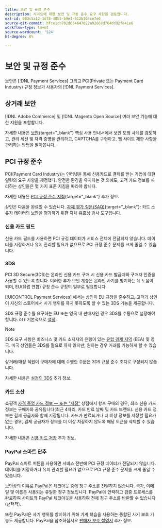 ```yaml
---
title: 보안 및 규정 준수
description: 사이트에 대한 보안 및 규정 준수 요구 사항을 검토합니다.
exl-id: 083c5a12-1d78-48b5-b9e3-612b104ce7e0
source-git-commit: bfce1cb702d634647022a92669d704dd82fe41e6
workflow-type: tm+mt
source-wordcount: '524'
ht-degree: 0%

---
```


# 보안 및 규정 준수

보안은 [!DNL Payment Services] 그리고 PCI(Private 또는 Payment Card Industry) 규정 정보가 사용자의 [!DNL Payment Services].

## 상거래 보안

[!DNL Adobe Commerce] 및 [!DNL Magento Open Source] 여러 보안 기능에 대한 지원을 포함합니다.

자세한 내용은 [보안](https://docs.magento.com/user-guide/stores/security.html){target="_blank"} 핵심 사용 안내서에서 보안 모범 사례를 검토하고, 관리 세션 및 자격 증명을 관리하고, CAPTCHA를 구현하고, 웹 사이트 제한 사항을 관리하는 방법을 알아봅니다.

## PCI 규정 준수

PCI(Payment Card Industry)는 인터넷을 통해 신용카드로 결제를 받는 기업에 대한 일련의 요구 사항을 제정했다. 안전한 환경을 유지하는 것 외에도, 고객 카드 정보를 처리하는 상인들은 몇 가지 표준 지침을 따라야 합니다.

자세한 내용은 [PCI 규정 준수 지침](https://docs.magento.com/user-guide/stores/compliance-pci.html){target="_blank"} 추가 정보.

상인은 다음을 완료할 수 있습니다. [자체 평가 질문(SAQ)](https://www.pcisecuritystandards.org/pci_security/completing_self_assessment){target="_blank"}: 카드 소유자 데이터의 보안을 평가하기 위한 자체 유효성 검사 도구입니다.

### 신용 카드 필드

신용 카드 필드를 사용하면 PCI 규정 데이터가 서비스 전체에 전달되지 않습니다. 데이터를 저장하거나 유지 관리할 필요가 없으므로 PCI 규정 준수 문제를 크게 줄일 수 있습니다.

### 3DS

PCI 3D Secure(3DS)는 온라인 신용 카드 구매 시 신용 카드 발급자와 구매자 인증을 사용할 수 있도록 합니다. 이러한 추가 보안 계층은 온라인 사기를 방지하는 데 도움이 되며, EU(유럽 연합) 규정 준수 규정의 일부로 필요합니다.

[!UICONTROL Payment Services] 에서는 상인이 EU 규정을 준수하고, 고객과 상인이 자신의 스토어에서 사기 행위를 하지 못하도록 할 수 있는 3DS 기능을 제공합니다.

3DS 규정 준수를 요구하는 EU 또는 영국 내 판매자인 경우 3DS를 수동으로 설정해야 합니다. `Off` 기본적으로 [설정](settings.md#credit-card-fields).

>[!NOTE]
>
>3DS 요구 사항은 비즈니스 및 카드 소지자의 은행이 있는 [유럽 경제 지역](https://www.efta.int/eea) (EEA) 및 영국. 미국 상인들은 3DS를 필요로 하지 않지만, 원하는 경우 거래를 가능하게 할 수 있습니다.

상거래/매장 직원이 구매자에 대해 수행한 주문은 3DS 규정 준수 조치로 구성되지 않습니다.

자세한 내용은 [설정의 3DS](settings.md#3ds) 추가 정보.

### 카드 소산

쇼핑객 [자격 증명 카드 정보 — 또는 &quot;저장&quot;](vaulting.md) 상점에서 향후 구매의 경우, 최소 신용 카드 정보는 구매자와 공유됩니다(최근 4자리, 카드 만료 날짜 및 카드 브랜드). 신용 카드 정보는 결제 공급자와 함께 저장됩니다. 카드가 만료되거나 더 이상 정보를 저장할 필요가 없는 경우, 결제 공급자가 정보를 더 이상 저장하지 않도록 해당 토큰을 삭제할 수 있습니다.

자세한 내용은 [신용 카드 저장](vaulting.md) 추가 정보.

### PayPal 스마트 단추

PayPal 스마트 버튼을 사용하면 서비스 전반에 PCI 규정 데이터가 전달되지 않습니다. 데이터를 저장하거나 유지 관리할 필요가 없으므로 PCI 규정 준수 문제를 크게 줄일 수 있습니다.

보안상의 이유로 PayPal은 체크아웃 중에 청구 주소를 전달하지 않습니다. 국가, 이메일 및 이름은 사용되는 유일한 청구 정보입니다. PayPal에 연락하고 검증 프로세스를 완료하여 사이트의 PayPal 체크아웃을 사용하여 전체 청구 주소를 반환할 수 있습니다(선택적).

또한 PayPal은 사기 행위를 방지하기 위해 기계 학습을 사용하는 통합된 사기 보호 기능도 제공합니다. PayPal을 참조하십시오 [판매자 보호 설명서](https://www.paypal.com/us/webapps/mpp/security/seller-protection) 추가 정보.
